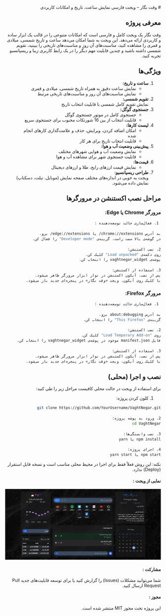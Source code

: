 <div dir="rtl">
# وقت نگار – ویجت فارسی نمایش ساعت، تاریخ و امکانات کاربردی

## معرفی پروژه

وقت نگار یک ویجت کامل و فارسی است که امکانات متنوعی را در قالب یک ابزار ساده و کاربردی ارائه می‌دهد. این ویجت به شما امکان می‌دهد ساعت و تاریخ شمسی، میلادی و قمری را مشاهده کنید، مناسبت‌های آن روز و مناسبت‌های تاریخی را ببینید، تقویم شمسی داشته باشید و چندین قابلیت مهم دیگر را در یک رابط کاربری زیبا و ریسپانسیو تجربه کنید.

## ویژگی‌ها

1. **ساعت و تاریخ:**
   - نمایش ساعت دقیق به همراه تاریخ شمسی، میلادی و قمری
   - نمایش مناسبت‌های آن روز و مناسبت‌های تاریخی مرتبط
2. **تقویم شمسی:**  
   نمایش تقویم کامل شمسی با قابلیت انتخاب تاریخ
3. **جستجوی گوگل:**
   - جستجوی کامل در موتور جستجوی گوگل
   - قابلیت انتخاب از بین 16 شورتکات محبوب برای جستجوی سریع
4. **لیست کارها:**
   - امکان اضافه کردن، ویرایش، حذف و علامت‌گذاری کارهای انجام شده
   - قابلیت انتخاب تاریخ برای هر کار
5. **پیش‌بینی وضعیت آب و هوا:**
   - نمایش وضعیت آب و هوایی شهرهای مختلف
   - قابلیت جستجوی شهر برای مشاهده آب و هوا
6. **قیمت‌ها:**
   - نمایش قیمت ارزهای رایج، طلا و ارزهای دیجیتال
7. **طراحی ریسپانسیو:**  
   ویجت به خوبی در اندازه‌های مختلف صفحه نمایش (موبایل، تبلت، دسکتاپ) نمایش داده می‌شود.

## مراحل نصب اکستنشن در مرورگرها

### مرورگر Chrome یا Edge:

```bash
 1. فعال‌سازی حالت توسعه‌دهنده :

به آدرس chrome://extensions/ یا edge://extensions/ برو.
در گوشه‌ی بالا سمت راست، گزینه‌ی "Developer mode" را فعال کن.

2. نصب اکستنشن:
روی دکمه‌ی "Load unpacked" کلیک کن.
پوشه‌ی vaghtnegar_widget را انتخاب کن.

3. استفاده از اکستنشن:
پس از نصب، آیکون اکستنشن در نوار ابزار مرورگر ظاهر می‌شود.
با کلیک روی آیکون، ویجت «وقت نگار» در پنجره‌ای جدید باز می‌شود.
```

### مرورگر Firefox:

```bash
 1. فعال‌سازی حالت توسعه‌دهنده :

به آدرس about:debugging برو.
گزینه‌ی "This Firefox" را انتخاب کن.

2. نصب اکستنشن:
روی "Load Temporary Add-on" کلیک کن.
فایل manifest.json موجود در پوشه‌ی vaghtnegar_widget را انتخاب کن.

3. استفاده از اکستنشن:
پس از نصب، آیکون اکستنشن در نوار ابزار مرورگر ظاهر می‌شود.
با کلیک روی آیکون، ویجت «وقت نگار» در پنجره‌ای جدید باز می‌شود.
```

## نصب و اجرا (محلی)

برای استفاده از ویجت در حالت محلی کافیست مراحل زیر را طی کنید:

1. کلون کردن پروژه:

```bash
git clone https://github.com/YourUsername/VaghtNegar.git

2. ورود به پوشه پروژه:
cd VaghtNegar

3. نصب وابستگی‌ها:
npm install یا yarn

4. اجرای پروژه:
npm start یا yarn start
```

نکته: این روش فعلاً فقط برای اجرا در محیط محلی مناسب است و نسخه قابل استقرار (Deploy) ندارد.

#### نمایی از ویجت :

![img1](/public/screenshot/img1.png)

#### مشارکت :

شما می‌توانید مشکلات (Issues) را گزارش کنید یا برای توسعه قابلیت‌های جدید Pull Request ارسال کنید.

#### مجوز :

این پروژه تحت مجوز MIT منتشر شده است.

</div>

